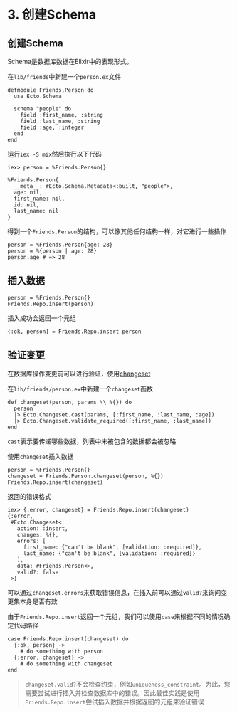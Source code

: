 # 3. 创建Schema

## 创建Schema

Schema是数据库数据在Elixir中的表现形式。

在`lib/friends`中新建一个`person.ex`文件

```
defmodule Friends.Person do
  use Ecto.Schema

  schema "people" do
    field :first_name, :string
    field :last_name, :string
    field :age, :integer
  end
end
```

运行`iex -S mix`然后执行以下代码

```
iex> person = %Friends.Person{}

%Friends.Person{
  __meta__: #Ecto.Schema.Metadata<:built, "people">,
  age: nil,
  first_name: nil,
  id: nil,
  last_name: nil
}
```

得到一个`Friends.Person`的结构，可以像其他任何结构一样，对它进行一些操作

```
person = %Friends.Person{age: 28}
person = %{person | age: 28}
person.age # => 28
```

## 插入数据

```
person = %Friends.Person{}
Friends.Repo.insert(person)
```

插入成功会返回一个元组

```
{:ok, person} = Friends.Repo.insert person
```

## 验证变更

在数据库操作变更前可以进行验证，使用[changeset](https://hexdocs.pm/ecto/Ecto.Changeset.html)

在`lib/friends/person.ex`中新建一个`changeset`函数

```
def changeset(person, params \\ %{}) do
  person
  |> Ecto.Changeset.cast(params, [:first_name, :last_name, :age])
  |> Ecto.Changeset.validate_required([:first_name, :last_name])
end
```

`cast`表示要传递哪些数据，列表中未被包含的数据都会被忽略

使用`changeset`插入数据

```
person = %Friends.Person{}
changeset = Friends.Person.changeset(person, %{})
Friends.Repo.insert(changeset)
```

返回的错误格式

```
iex> {:error, changeset} = Friends.Repo.insert(changeset) 
{:error,
 #Ecto.Changeset<
   action: :insert,
   changes: %{},
   errors: [
     first_name: {"can't be blank", [validation: :required]},
     last_name: {"can't be blank", [validation: :required]}
   ],
   data: #Friends.Person<>,
   valid?: false
 >}

```

可以通过`changeset.errors`来获取错误信息，在插入前可以通过`valid?`来询问变更集本身是否有效

由于`Friends.Repo.insert`返回一个元组，我们可以使用`case`来根据不同的情况确定代码路径

```
case Friends.Repo.insert(changeset) do
  {:ok, person} ->
    # do something with person
  {:error, changeset} ->
    # do something with changeset
end
```

> `changeset.valid?`不会检查约束，例如`uniqueness_constraint`。为此，您需要尝试进行插入并检查数据库中的错误。因此最佳实践是使用`Friends.Repo.insert`尝试插入数据并根据返回的元组来验证错误